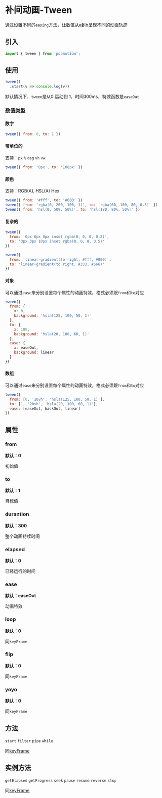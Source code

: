 # 补间动画-Tween

通过设置不同的`easing`方法，让数值从a到b呈现不同的动画轨迹

## 引入

```js
import { tween } from 'popmotion';
```

## 使用

```js
tween()
  .start(v => console.log(v))
```

默认情况下，`tween`是从0 运动到 1，时间300ms，特效函数是`easeOut`

### 数值类型

#### 数字

```js
tween({ from: 0, to: 1 })
```

#### 带单位的

支持：`px` `%` `deg` `vh` `vw`
```js
tween({ from: '0px', to: '100px' })
```

#### 颜色

支持：RGB(A), HSL(A) Hex

```js
tween({ from: '#fff', to: '#000' })
tween({ from: 'rgba(0, 200, 100, 1)', to: 'rgba(60, 100, 80, 0.5)' })
tween({ from: 'hsl(0, 50%, 50%)', to: 'hsl(180, 80%, 50%)' })
```

#### 复杂的

```js
tween({
  from: '0px 0px 0px inset rgba(0, 0, 0, 0.2)',
  to: '3px 3px 10px inset rgba(0, 0, 0, 0.5)'
})

tween({
  from: 'linear-gradient(to right, #fff, #000)',
  to: 'linear-gradient(to right, #333, #666)'
})
```

#### 对象

可以通过`ease`来分别设置每个属性的动画特效，格式必须跟`from`和`to`对应

```js
tween({
  from: {
    x: 0,
    background: 'hsla(125, 100, 50, 1)'
  },
  to: {
    x: 100,
    background: 'hsla(20, 100, 60, 1)'
  },
  ease: {
    x: easeOut,
    background: linear
  }
})
```

#### 数组

可以通过`ease`来分别设置每个属性的动画特效，格式必须跟`from`和`to`对应

```js
tween({
  from: [0, '10vh', 'hsla(125, 100, 50, 1)'],
  to: [1, '20vh', 'hsla(20, 100, 60, 1)'],
  ease: [easeOut, backOut, linear]
})
````

## 属性

### from

**默认：0**

初始值

### to

**默认：1**

目标值

### durantion

**默认：300**

整个动画持续时间

### elapsed

**默认：0**

已经运行的时间

### ease

**默认：easeOut**

动画特效

### loop

**默认：0**

同`keyFrame`

### flip

**默认：0**

同`keyFrame`

### yoyo

**默认：0**

同`keyFrame`

## 方法

`start` `filter` `pipe` `while`

同[keyFrame](/animation/key-frames.html#方法)

## 实例方法

`getElapsed` `getProgress` `seek` `pause` `resume` `reverse` `stop`

同[keyFrame](/animation/key-frames.html#实例方法)


